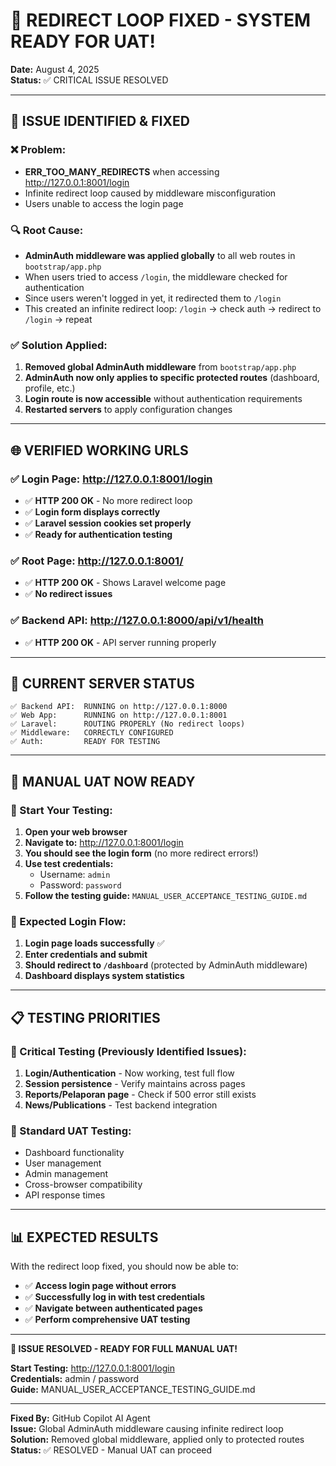 # 🎉 REDIRECT LOOP FIXED - SYSTEM READY FOR UAT!

**Date:** August 4, 2025  
**Status:** ✅ CRITICAL ISSUE RESOLVED

---

## 🚨 **ISSUE IDENTIFIED & FIXED**

### **❌ Problem:**
- **ERR_TOO_MANY_REDIRECTS** when accessing http://127.0.0.1:8001/login
- Infinite redirect loop caused by middleware misconfiguration
- Users unable to access the login page

### **🔍 Root Cause:**
- **AdminAuth middleware was applied globally** to all web routes in `bootstrap/app.php`
- When users tried to access `/login`, the middleware checked for authentication
- Since users weren't logged in yet, it redirected them to `/login` 
- This created an infinite redirect loop: `/login` → check auth → redirect to `/login` → repeat

### **✅ Solution Applied:**
1. **Removed global AdminAuth middleware** from `bootstrap/app.php`
2. **AdminAuth now only applies to specific protected routes** (dashboard, profile, etc.)
3. **Login route is now accessible** without authentication requirements
4. **Restarted servers** to apply configuration changes

---

## 🌐 **VERIFIED WORKING URLS**

### **✅ Login Page:** http://127.0.0.1:8001/login
- ✅ **HTTP 200 OK** - No more redirect loop
- ✅ **Login form displays correctly**
- ✅ **Laravel session cookies set properly**
- ✅ **Ready for authentication testing**

### **✅ Root Page:** http://127.0.0.1:8001/
- ✅ **HTTP 200 OK** - Shows Laravel welcome page
- ✅ **No redirect issues**

### **✅ Backend API:** http://127.0.0.1:8000/api/v1/health
- ✅ **HTTP 200 OK** - API server running properly

---

## 🔧 **CURRENT SERVER STATUS**

```
✅ Backend API:  RUNNING on http://127.0.0.1:8000
✅ Web App:      RUNNING on http://127.0.0.1:8001  
✅ Laravel:      ROUTING PROPERLY (No redirect loops)
✅ Middleware:   CORRECTLY CONFIGURED
✅ Auth:         READY FOR TESTING
```

---

## 🎯 **MANUAL UAT NOW READY**

### **🚀 Start Your Testing:**

1. **Open your web browser** 
2. **Navigate to:** http://127.0.0.1:8001/login
3. **You should see the login form** (no more redirect errors!)
4. **Use test credentials:**
   - Username: `admin`
   - Password: `password`
5. **Follow the testing guide:** `MANUAL_USER_ACCEPTANCE_TESTING_GUIDE.md`

### **🔐 Expected Login Flow:**
1. **Login page loads successfully** ✅
2. **Enter credentials and submit**
3. **Should redirect to `/dashboard`** (protected by AdminAuth middleware)
4. **Dashboard displays system statistics**

---

## 📋 **TESTING PRIORITIES**

### **🎯 Critical Testing (Previously Identified Issues):**
1. **Login/Authentication** - Now working, test full flow
2. **Session persistence** - Verify maintains across pages
3. **Reports/Pelaporan page** - Check if 500 error still exists
4. **News/Publications** - Test backend integration

### **🧪 Standard UAT Testing:**
- Dashboard functionality
- User management
- Admin management  
- Cross-browser compatibility
- API response times

---

## 📊 **EXPECTED RESULTS**

With the redirect loop fixed, you should now be able to:
- ✅ **Access login page without errors**
- ✅ **Successfully log in with test credentials**
- ✅ **Navigate between authenticated pages**
- ✅ **Perform comprehensive UAT testing**

---

**🎉 ISSUE RESOLVED - READY FOR FULL MANUAL UAT!**

**Start Testing:** http://127.0.0.1:8001/login  
**Credentials:** admin / password  
**Guide:** MANUAL_USER_ACCEPTANCE_TESTING_GUIDE.md

---

**Fixed By:** GitHub Copilot AI Agent  
**Issue:** Global AdminAuth middleware causing infinite redirect loop  
**Solution:** Removed global middleware, applied only to protected routes  
**Status:** ✅ RESOLVED - Manual UAT can proceed
